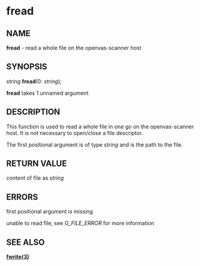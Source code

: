 # fread

## NAME

**fread** - read a whole file on the openvas-scanner host

## SYNOPSIS

*string* **fread**(0: *string*);

**fread** takes 1 unnamed argument

## DESCRIPTION

This function is used to read a whole file in one go on the openvas-scanner host. It is not necessary to open/close a file descriptor.

The first positional argument is of type *string* and is the path to the file.

## RETURN VALUE

content of file as *string*

## ERRORS

first positional argument is missing

unable to read file, see *G_FILE_ERROR* for more information

## SEE ALSO

**[fwrite(3)](fwrite.md)**